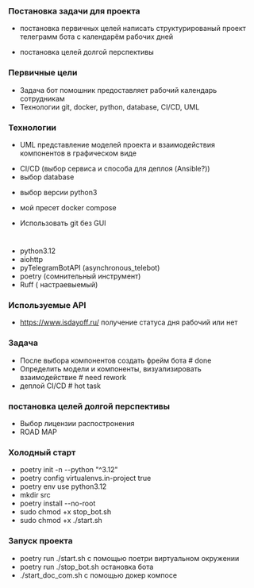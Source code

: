 ### Постановка задачи для проекта

- постановка первичных целей
  написать структурированый проект телеграмм бота с календарём рабочих дней

- постановка целей долгой перспективы

### Первичные цели 
- Задача бот помошник предоставляет рабочий календарь сотрудникам 
- Технологии git, docker, python, database, CI/CD, UML

### Технологии
- UML представление моделей проекта и взаимодействия компонентов в графическом виде
* CI/CD (выбор сервиса и способа для деплоя (Ansible?))
* выбор database
- выбор версии python3 
* мой пресет docker compose
- Использовать git без GUI
#
- python3.12
- aiohttp
- pyTelegramBotAPI (asynchronous_telebot)
- poetry (сомнительный инструмент)
- Ruff ( настраевыемый)
### Используемые API 
- https://www.isdayoff.ru/ получение статуса дня рабочий или нет

### Задача
- После выбора компонентов создать фрейм бота # done
- Определить модели и компоненты, визуализировать взаимодействие # need rework
- деплой CI/CD # hot task

### постановка целей долгой перспективы
- Выбор лицензии распостронения 
- ROAD MAP

### Холодный старт
- poetry init -n --python "^3.12"
- poetry config virtualenvs.in-project true
- poetry env use python3.12
- mkdir src
- poetry install --no-root
- sudo chmod +x stop_bot.sh
- sudo chmod +x ./start.sh

### Запуск проекта
- poetry run ./start.sh с помощью поетри  виртуальном окружении
- poetry run ./stop_bot.sh  остановка бота
- ./start_doc_com.sh с помощью докер компосе